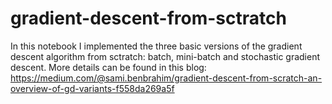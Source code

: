 # gradient-descent-from-sctratch
In this notebook I implemented the three basic versions of the gradient descent algorithm from sctratch: batch, mini-batch and stochastic gradient descent. More details can be found in this blog:  https://medium.com/@sami.benbrahim/gradient-descent-from-scratch-an-overview-of-gd-variants-f558da269a5f
